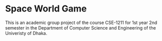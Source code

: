 # Space World Game
 This is an academic group project of the course CSE-1211 for 1st year 2nd semester in the Department of Computer Science and Engineering of the Univeristy of Dhaka.
